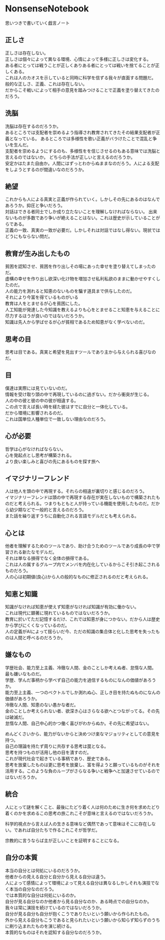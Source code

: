 # NonsenseNotebook
思いつきで書いていく戯言ノート  

## 正しさ
  正しさは存在しない。  
  正しさは個々によって異なる環境、心情によって多様に正しさは変化する。  
  ある者にとっては戦うことが正しくありある者にとっては戦いを捨てることが正しくある。  
  これは人のカオスを示していると同時に科学を信ずる我々が直面する問題だ。  
  般的な正しさ、正義、これは存在しない。  
  だからこそ戦いによって相手の意見を踏みつけることで正義を塗り替えてきたのだろう。  
## 洗脳
  洗脳は存在するのだろうか。  
  あるところでは支配者を崇めるよう指導され教育されてきたその結果支配者が正義となっている。 
  あるところでは多様性を歌い正義がバラけたことで混乱と争いを生んだ。  
  支配者を崇めるようにするのも、多様性をを信じさせるのもある意味では洗脳と言えるのではないか。 
  どちらの手法が正しいと言えるのだろうか。  
  安定かはたまた自由か。人間にはずっとわからぬままなのだろう。人による支配をしようとするのが間違いなのだろうか。 
## 絶望
  これからも人による真実と正義が作られていく。しかしその先にあるのはなんであろうか。抑圧と争いだろう。  
  対話はできる者同士でしか成り立たないことを理解しなければならない。 
  出来ないものが多数であり争いが絶えることはない。これは歴史が示していることがらである。  
  正義の一致、真実の一致が必要だ。しかしそれは対話ではなし得ない。現状ではどうにもならない問だ。  
## 教育が生み出したもの
  貧困を認知させ、貧困を作り出しその場にあった幸せを塗り替えてしまったのだ。  
  虚構の幸せを作り出し欲深い化け物を増加させ私利私欲のままに動かせやすくしたのだ。  
  人の能力を測れると知恵のないものを騙す道具まで供与したのだ。  
  それにより今富を得ているものがいる  
  教育は人をとませるが心を貧困にした。  
  人工知能が発達した今知識を教えるよりも心をとませること知恵を与えることに尽力するほうが良いのではないだろうか。  
  知識は先人から学ばせるが心が貧相であるため知恵がなく学べないのだ。  
## 思考の目
  思考は目である。真実と希望を見出すツールであり主から与えられる喜びなのだ。  
## 目
  僕達は実際には見ていないのだ。  
  情報を受け取り頭の中で再現しているのに過ぎない。だから衝突が生じる。  
  人の中の彼と彼の中の彼が相違する。  
  この点で言えば長い時を経た彼はすでに自分と一体化している。  
  だから環境に影響されるのだ。  
  これは国単位人種単位で一致しない理由なのだろう。  
## 心が必要
  哲学は心がなければならない。  
  心を発起点とし思考が構築される。  
  より良い楽しみと喜びの先にあるものを探す旅へ  
## イマジナリーフレンド
  人は他人を頭の中で再現する。それらの相違が裏切りと感じるのだろう。  
  イマジナリーフレンドは頭の中で再現する存在が実在しないもので構築されたものだと考えられる。つまりもともと人が持っている機能を使用したものだ。だから幼少期などで一般的と言えるのだろう。  
  また話を繰り返すうちに自動化される言語モデルだとも考えられる。  
## 心とは
  他者を理解するためのツールであり、助け合うためのツールであり成長の中で学習される新たなモデルだ。  
  それは単なる損得でなく全体の損得である。  
  これは人の属するグループ内でメンバを内在化しているからこそ引き起こされるものだろう。  
  人の心は初期値(良心)から人の般的なものに修正されるのだと考えられる。  
## 知恵と知識
  知識がなければ知恵が使えず知恵がなければ知識が有効に働かない。  
  これは現代に顕著に現れているものではないだろうか。  
  教育に於いてただ記憶するだけ、これでは知恵が身につかない。だから人は歴史から学びにくくなっているのだ。  
  人の定義がAIによって揺らいだ今、ただの知識の集合体と化した思考を失ったものは人間と呼べるのだろうか。  
## 嫌なもの
  学歴社会、能力至上主義、冷徹な人間、金のことしか考えぬ者、怠惰な人間。
  最も嫌いなものだ。  
  学歴、学んだ事柄から学べず自己の能力を過信するものになんの価値があろうか。   
  能力至上主義、一つのベクトルでしか測れぬ心、正しき目を持たぬものになんの価値があろうか。  
  冷徹な人間、知恵のない愚かな者だ。  
  金のことしか考えられない者、欲深き心はさらなる欲へとつながってる。その先は破滅だ。   
  怠惰な人間、自己中心的かつ働く喜びがわからぬか。その先に希望はない。  

  めんどくさいから、能力がないからと決めつけ楽なマジョリティとしての意見を持つ。  
  自己の理論を持たず周りに共存する思考は罠となる。  
  思考を持つものが活用し他の目を潰すのだ。  
  これが現代社会で起きている事柄であり、歴史である。  
  思考を放棄したものは更に思考を放棄し、富を得ようと願っているものがそれを活用する。このような負のループがさらなる争いと戦争へと加速させているのではないだろうか。
## 統合
  人にとって謎を解くこと、最後にたどり着く人は何のために生き何を求めたどり着くのかを求めるこの思考の旅これこそが意味と言えるのではないだろうか。  
  
  科学的視点から言えば人の生きる意味など偶然であって意味はそこに存在しない。であれば自分たちで作るこれこそが哲学だ。  
  
  宗教的に言うならば主が正しいことを証明することになる。  
## 自分の本質
本当の自分とは何処にいるのだろうか。  
他者からの見える自分と自分から見える自分は違う。  
人によって感情によって環境によって見える自分は異なるしかしそれも演技でなく本当の自分なのだろう。  
では本質的な自分は何処にいるのか。  
自分が見る自分なのか他者から見る自分なのか、ある時点での自分なのか。  
我々は常に演技を続けているのではないだろうか。  
自分が見る自分も自分が抱くこうでありたいという願いから作られたもの。  
外から見える自分もこうであると見られたいという願いから知らず知らずのうちに刷り込まれたものを演じ続ける。  
本質的なものはそれを認知する自分なのだろうか。  

